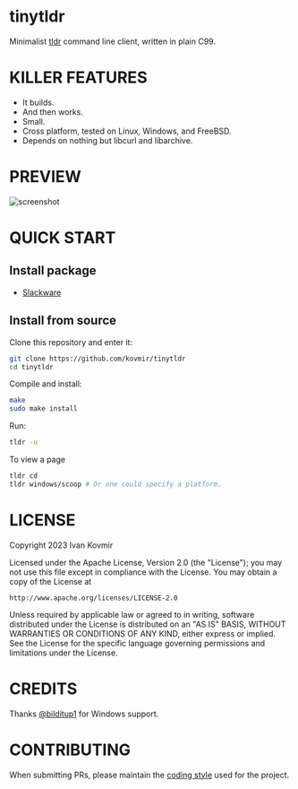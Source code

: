 # tinytldr

Minimalist [tldr](https://tldr.sh/) command line client, written in plain C99.

# KILLER FEATURES

* It builds.
* And then works.
* Small.
* Cross platform, tested on Linux, Windows, and FreeBSD.
* Depends on nothing but libcurl and libarchive.

# PREVIEW

![screenshot](screenshot.png)

# QUICK START

## Install package

* [Slackware](https://slackbuilds.org/repository/15.0/misc/tinytldr/?search=tinytldr)

## Install from source

Clone this repository and enter it:

```bash
git clone https://github.com/kovmir/tinytldr
cd tinytldr
```

Compile and install:

```bash
make
sudo make install
```

Run:

```bash
tldr -u
```

To view a page

```bash
tldr cd
tldr windows/scoop # Or one could specify a platform.
```

# LICENSE

Copyright 2023 Ivan Kovmir

Licensed under the Apache License, Version 2.0 (the "License");
you may not use this file except in compliance with the License.
You may obtain a copy of the License at

    http://www.apache.org/licenses/LICENSE-2.0

Unless required by applicable law or agreed to in writing, software
distributed under the License is distributed on an "AS IS" BASIS,
WITHOUT WARRANTIES OR CONDITIONS OF ANY KIND, either express or implied.
See the License for the specific language governing permissions and
limitations under the License.

# CREDITS

Thanks [@bilditup1](https://github.com/bilditup1) for Windows support.

# CONTRIBUTING

When submitting PRs, please maintain the [coding
style](https://suckless.org/coding_style/) used for the project.

